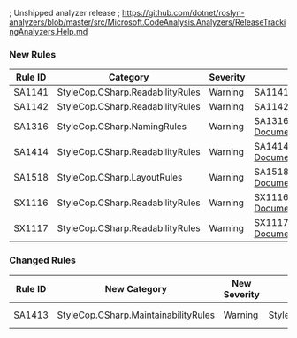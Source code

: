 ﻿; Unshipped analyzer release
; https://github.com/dotnet/roslyn-analyzers/blob/master/src/Microsoft.CodeAnalysis.Analyzers/ReleaseTrackingAnalyzers.Help.md

### New Rules

Rule ID | Category | Severity | Notes
--------|----------|----------|-------
SA1141 | StyleCop.CSharp.ReadabilityRules | Warning | SA1141UseTupleSyntax, [Documentation](https://github.com/DotNetAnalyzers/StyleCopAnalyzers/blob/master/documentation/SA1141.md)
SA1142 | StyleCop.CSharp.ReadabilityRules | Warning | SA1142ReferToTupleElementsByName, [Documentation](https://github.com/DotNetAnalyzers/StyleCopAnalyzers/blob/master/documentation/SA1142.md)
SA1316 | StyleCop.CSharp.NamingRules | Warning | SA1316TupleElementNamesShouldUseCorrectCasing, [Documentation](https://github.com/DotNetAnalyzers/StyleCopAnalyzers/blob/master/documentation/SA1316.md)
SA1414 | StyleCop.CSharp.ReadabilityRules | Warning | SA1414TupleTypesInSignaturesShouldHaveElementNames, [Documentation](https://github.com/DotNetAnalyzers/StyleCopAnalyzers/blob/master/documentation/SA1414.md)
SA1518 | StyleCop.CSharp.LayoutRules | Warning | SA1518UseLineEndingsCorrectlyAtEndOfFile, [Documentation](https://github.com/DotNetAnalyzers/StyleCopAnalyzers/blob/master/documentation/SA1518.md)
SX1116 | StyleCop.CSharp.ReadabilityRules | Warning | SX1116SplitParametersMustStartOnLineAfterDeclaration, [Documentation](https://github.com/DotNetAnalyzers/StyleCopAnalyzers/blob/master/documentation/SX1116.md)
SX1117 | StyleCop.CSharp.ReadabilityRules | Warning | SX1117ParametersMustBeOnSameLineOrSeparateLines, [Documentation](https://github.com/DotNetAnalyzers/StyleCopAnalyzers/blob/master/documentation/SX1117.md)

### Changed Rules

Rule ID | New Category | New Severity | Old Category | Old Severity | Notes
--------|--------------|--------------|--------------|--------------|-------
SA1413 | StyleCop.CSharp.MaintainabilityRules | Warning | StyleCop.CSharp.ReadabilityRules | Warning | SA1413UseTrailingCommasInMultiLineInitializers, [Documentation](https://github.com/DotNetAnalyzers/StyleCopAnalyzers/blob/master/documentation/SA1413.md)
